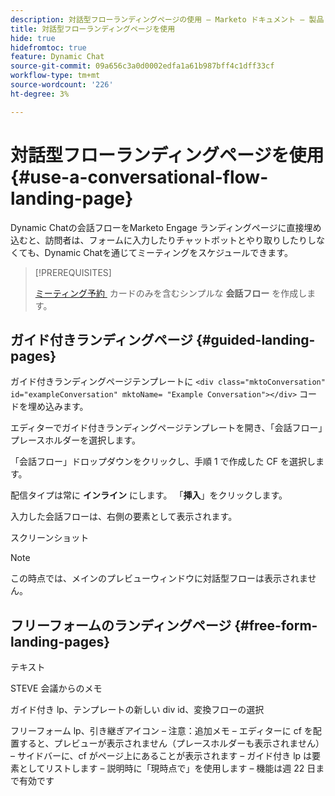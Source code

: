 ```yaml
---
description: 対話型フローランディングページの使用 – Marketo ドキュメント – 製品ドキュメント
title: 対話型フローランディングページを使用
hide: true
hidefromtoc: true
feature: Dynamic Chat
source-git-commit: 09a656c3a0d0002edfa1a61b987bff4c1dff33cf
workflow-type: tm+mt
source-wordcount: '226'
ht-degree: 3%

---
```


# 対話型フローランディングページを使用{#use-a-conversational-flow-landing-page}

Dynamic Chatの会話フローをMarketo Engage ランディングページに直接埋め込むと、訪問者は、フォームに入力したりチャットボットとやり取りしたりしなくても、Dynamic Chatを通じてミーティングをスケジュールできます。

>[!PREREQUISITES]
>
>[&#x200B; ミーティング予約 &#x200B;](/help/marketo/product-docs/demand-generation/dynamic-chat/automated-chat/create-a-conversational-flow.md) カードのみを含むシンプルな **会話フロー** を作成します。

## ガイド付きランディングページ {#guided-landing-pages}

ガイド付きランディングページテンプレートに `<div class="mktoConversation" id="exampleConversation" mktoName= "Example Conversation"></div>` コードを埋め込みます。

エディターでガイド付きランディングページテンプレートを開き、「会話フロー」プレースホルダーを選択します。

「会話フロー」ドロップダウンをクリックし、手順 1 で作成した CF を選択します。

配信タイプは常に **インライン** にします。 「**挿入**」をクリックします。

入力した会話フローは、右側の要素として表示されます。

スクリーンショット

>[!NOTE]
>
>この時点では、メインのプレビューウィンドウに対話型フローは表示されません。

## フリーフォームのランディングページ {#free-form-landing-pages}

テキスト

STEVE 会議からのメモ

ガイド付き lp、テンプレートの新しい div id、変換フローの選択

フリーフォーム lp、引き継ぎアイコン – 注意：追加メモ – エディターに cf を配置すると、プレビューが表示されません（プレースホルダーも表示されません） – サイドバーに、cf がページ上にあることが表示されます – ガイド付き lp は要素としてリストします – 説明時に「現時点で」を使用します – 機能は週 22 日まで有効です

